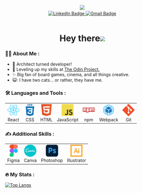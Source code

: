 <div id="header" align="center">
  <img src="https://media0.giphy.com/media/v1.Y2lkPTc5MGI3NjExYTkxcHlwanUzYXdsYmkwMWo5bHdrcGFlbHNxZXMzdzFhb2JpN2ZtMSZlcD12MV9pbnRlcm5hbF9naWZfYnlfaWQmY3Q9cw/VPnfM9bmR0ZaQo3qtK/giphy.gif" width="100"/> 
  <div id="badges">
    <a href="https://www.linkedin.com/in/emre-ipekci" target="_blank" rel="noopener noreferrer">
      <img src="https://img.shields.io/badge/LinkedIn-blue?style=for-the-badge&logo=linkedin&logoColor=white" alt="LinkedIn Badge"/>
    </a>  
    <a href="mailto:ipekci.emree@gmail.com">
      <img src="https://img.shields.io/badge/Gmail-red?style=for-the-badge&logo=gmail&logoColor=white" alt="Gmail Badge"/>
    </a>
  </div>
      <img src="https://komarev.com/ghpvc/?username=emreipekci&style=flat-square&color=yellow" alt=""/>
      <h1>Hey there<img src="https://media.giphy.com/media/hvRJCLFzcasrR4ia7z/giphy.gif" width="30px"/></h1>
</div>

### :woman_technologist: About Me :

- 🔭 Architect turned developer!
- 🌱 Leveling up my skills at <a href="https://github.com/TheOdinProject">The Odin Project.</a>
- ✨  Big fan of board games, cinema, and all things creative.
- 😺: I have two cats… or rather, they have me.


### :hammer_and_wrench: Languages and Tools :
<div>  
  <table>
    <tr>
      <td align="center">
        <img src="https://github.com/devicons/devicon/blob/master/icons/react/react-original.svg" width="40" height="40"/>
        <br/>React
      </td>
      <td align="center">
        <img src="https://github.com/devicons/devicon/blob/master/icons/css3/css3-plain-wordmark.svg" width="40" height="40"/>
        <br/>CSS
      </td>
      <td align="center">
        <img src="https://github.com/devicons/devicon/blob/master/icons/html5/html5-original.svg" width="40" height="40"/>
        <br/>HTML
      </td>
      <td align="center">
        <img src="https://github.com/devicons/devicon/blob/master/icons/javascript/javascript-original.svg" width="40" height="40"/>
        <br/>JavaScript
      </td>
      <td align="center">
        <img src="https://github.com/devicons/devicon/blob/master/icons/npm/npm-original-wordmark.svg" width="40" height="40"/>
        <br/>npm
      </td>
      <td align="center">
        <img src="https://github.com/devicons/devicon/blob/master/icons/webpack/webpack-original.svg" width="40" height="40"/>
        <br/>Webpack
      </td>
      <td align="center">
        <img src="https://github.com/devicons/devicon/blob/master/icons/git/git-original.svg" width="40" height="40"/>
        <br/>Git
      </td>
    </tr>
  </table>
</div>


### :writing_hand: Additional Skills :
<div>  
  <table>
    <tr>
      <td align="center">
        <img src="https://github.com/devicons/devicon/blob/master/icons/figma/figma-original.svg" width="40" height="40"/>
        <br/>Figma
      </td>
      <td align="center">
        <img src="https://github.com/devicons/devicon/blob/master/icons/canva/canva-original.svg" width="40" height="40"/>
        <br/>Canva
      </td>
      <td align="center">
        <img src="https://github.com/devicons/devicon/blob/master/icons/photoshop/photoshop-original.svg" width="40" height="40"/>
        <br/>Photoshop
      </td>
      <td align="center">
        <img src="https://github.com/devicons/devicon/blob/master/icons/illustrator/illustrator-line.svg" width="40" height="40"/>
        <br/>Illustrator
      </td>
    </tr>
  </table>
</div>


### :fire: My Stats :

[![Top Langs](https://github-readme-stats.vercel.app/api/top-langs/?username=emreipekci&layout=compact&theme=vision-friendly-transparent)](https://github.com/anuraghazra/github-readme-stats)

<!--
**emreipekci/emreipekci** is a ✨ _special_ ✨ repository because its `README.md` (this file) appears on your GitHub profile.

-->
